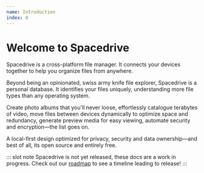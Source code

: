 ```yaml
---
name: Introduction
index: 0
---
```


# Welcome to Spacedrive

Spacedrive is a cross-platform file manager. It connects your devices together to help you organize files from anywhere.

Beyond being an opinionated, swiss army knife file explorer, Spacedrive is a personal database. It identifies your files uniquely, understanding more file types than any operating system. 

Create photo albums that you'll never loose, effortlessly catalogue terabytes of video, move files between devices dynamically to optimize space and redundancy, generate preview media for easy viewing, automate security and encryption—the list goes on.

A local-first design optimized for privacy, security and data ownership—and best of all, its open source and entirely free.

::: slot note
Spacedrive is not yet released, these docs are a work in progress. Check out our [roadmap](/roadmap) to see a timeline leading to release!
:::
